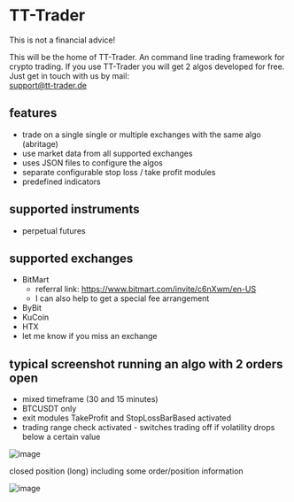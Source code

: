 # TT-Trader
This is not a financial advice!


This will be the home of TT-Trader. An command line trading framework for crypto trading. If you use TT-Trader you will get 2 algos developed for free. Just get in touch with us by mail: 	
support@tt-trader.de

## features
- trade on a single single or multiple exchanges with the same algo (abritage)
- use market data from all supported exchanges
- uses JSON files to configure the algos
- separate configurable stop loss / take profit modules
- predefined indicators


## supported instruments
- perpetual futures


## supported exchanges
- BitMart
  - referral link: https://www.bitmart.com/invite/c6nXwm/en-US
  - I can also help to get a special fee arrangement
- ByBit
- KuCoin
- HTX
- let me know if you miss an exchange


## typical screenshot running an algo with 2 orders open
- mixed timeframe (30 and 15 minutes)
- BTCUSDT only
- exit modules TakeProfit and StopLossBarBased activated
- trading range check activated - switches trading off if volatility drops below a certain value

![image](https://github.com/user-attachments/assets/8a63876d-983a-4c16-8f88-725c64b73b6d)


closed position (long) including some order/position information

![image](https://github.com/user-attachments/assets/c1b7738d-8b52-4653-a9c8-98d8ebd1dfc0)

